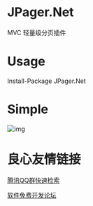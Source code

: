 # JPager.Net
MVC 轻量级分页插件
# Usage
Install-Package JPager.Net
# Simple
![img](http://images.cnblogs.com/cnblogs_com/JerryNo1/830129/o_QQ%e6%88%aa%e5%9b%be20160606202128.png)



 # 良心友情链接

[腾讯QQ群快速检索](http://u.720life.cn/s/8cf73f7c)

[软件免费开发论坛](http://u.720life.cn/s/bbb01dc0)